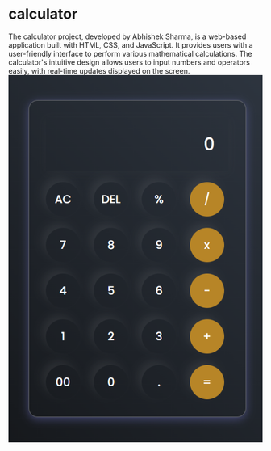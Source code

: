 # calculator
 The calculator project, developed by Abhishek Sharma, is a web-based application built with HTML, CSS, and JavaScript. It provides users with a user-friendly interface to perform various mathematical calculations. The calculator's intuitive design allows users to input numbers and operators easily, with real-time updates displayed on the screen.
![alt text](https://github.com/Abhi049196/calculator/blob/b4e1da8ef6b5736d43bc6a0774ca1885c519d8b8/calculator.png)
